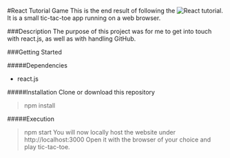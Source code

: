 #React Tutorial Game
This is the end result of following the ![React tutorial](https://react.dev/learn/tutorial-tic-tac-toe).
It is a small tic-tac-toe app running on a web browser.

###Description
The purpose of this project was for me to get into touch with react.js, as well as with handling GitHub.

###Getting Started

#####Dependencies
- react.js

#####Installation
Clone or download this repository
> npm install

#####Execution
> npm start
You will now locally host the website under
> http://localhost:3000
Open it with the browser of your choice and play tic-tac-toe.